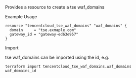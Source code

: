 Provides a resource to create a tse waf_domains

Example Usage

```hcl
resource "tencentcloud_tse_waf_domains" "waf_domains" {
  domain     = "tse.exmaple.com"
  gateway_id = "gateway-ed63e957"
}
```

Import

tse waf_domains can be imported using the id, e.g.

```
terraform import tencentcloud_tse_waf_domains.waf_domains waf_domains_id
```